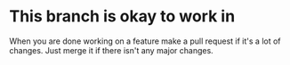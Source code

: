 # This branch is okay to work in
When you are done working on a feature make a pull request if it's a lot of changes.
Just merge it if there isn't any major changes.
